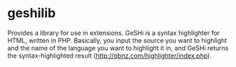 # geshilib
Provides a library for use in extensions. GeSHi is a syntax highlighter for HTML, written in PHP. Basically, you input the source you want to highlight and the name of the language you want to highlight it in, and GeSHi returns the syntax-highlighted result (http://qbnz.com/highlighter/index.php).
